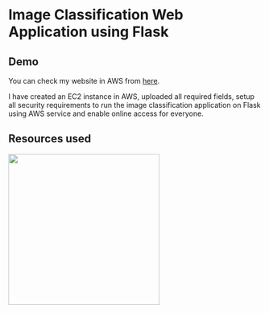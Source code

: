 # Image Classification Web Application using Flask 

## Demo
You can check my website in AWS from [here](http://3.138.197.68:8080/). 

I have created an EC2 instance in AWS, uploaded all required fields, setup all security requirements to run the image classification application on Flask using AWS service and enable online access for everyone. 

## Resources used 

<img src="https://www.gstatic.com/devrel-devsite/prod/veaa02889f0c07424beaa31d9bac1e874b6464e7ed7987fde4c94a59ace9487fa/tensorflow/images/lockup.svg" width="300">



